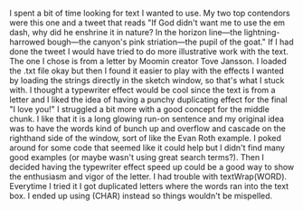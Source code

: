I spent a bit of time looking for text I wanted to use. My two top contendors were this one and a tweet that reads "If God didn't want me to use the em dash, why did he enshrine it in nature? In the horizon line—the lightning-harrowed bough—the canyon's pink striation—the pupil of the goat." If I had done the tweet I would have tried to do more illustrative work with the text. The one I chose is from a letter by Moomin creator Tove Jansson.
I loaded the .txt file okay but then I found it easier to play with the effects I wanted by loading the strings directly in the sketch window, so that's what I stuck with. I thought a typewriter effect would be cool since the text is from a letter and I liked the idea of having a punchy duplicating effect for the final "I love you!" I struggled a bit more with a good concept for the middle chunk. I like that it is a long glowing run-on sentence and my original idea was to have the words kind of bunch up and overflow and cascade on the righthand side of the window, sort of like the Evan Roth example. I poked around for some code that seemed like it could help but I didn't find many good examples (or maybe wasn't using great search terms?). Then I decided having the typewriter effect speed up could be a good way to show the enthusiasm and vigor of the letter. 
I had trouble with textWrap(WORD). Everytime I tried it I got duplicated letters where the words ran into the text box. I ended up using (CHAR) instead so things wouldn't be mispelled. 